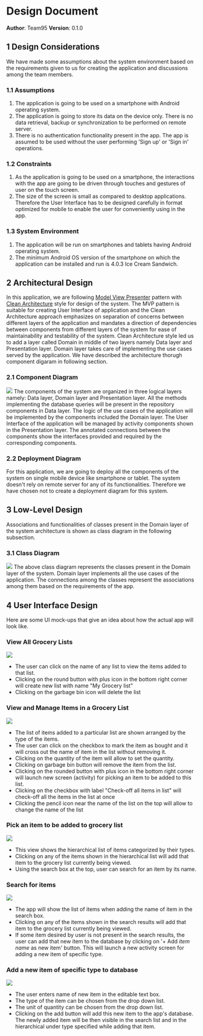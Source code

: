 # Design Document

**Author**: Team95
**Version**: 0.1.0

## 1 Design Considerations

We have made some assumptions about the system environment based on the requirements given to us for creating the application and discussions among the team members.

### 1.1 Assumptions

1. The application is going to be used on a smartphone with Android operating system.
2. The application is going to store its data on the device only. There is no data retrieval, backup or synchronization to be performed on remote server.
3. There is no authentication functionality present in the app. The app is assumed to be used without the user performing 'Sign up' or 'Sign in' operations.

### 1.2 Constraints

1. As the application is going to be used on a smartphone, the interactions with the app are going to be driven through touches and gestures of user on the touch screen.
2. The size of the screen is small as compared to desktop applications. Therefore the User Interface has to be designed carefully in format optimized for mobile to enable the user for conveniently using in the app. 

### 1.3 System Environment

1. The application will be run on smartphones and tablets having Android operating system.
2. The minimum Android OS version of the smartphone on which the application can be installed and run is 4.0.3 Ice Cream Sandwich. 

## 2 Architectural Design

In this application, we are following [Model View Presenter](https://en.wikipedia.org/wiki/Model%E2%80%93view%E2%80%93presenter "MVP explained on Wikipedia") pattern with [Clean Architecture](https://8thlight.com/blog/uncle-bob/2012/08/13/the-clean-architecture.html "Original article explaining Clean Architecture") style for design of the system. The MVP pattern is suitable for creating User Interface of application and the Clean Architecture approach emphasizes on separation of concerns between different layers of the application and mandates a direction of dependencies between components from different layers of the system for ease of maintainability and testability of the system. Clean Architecture style led us to add a layer called Domain in middle of two layers namely Data layer and Presentation layer. Domain layer takes care of implementing the use cases served by the application. We have described the architecture thorugh component digaram in following section. 

### 2.1 Component Diagram
![](ComponentDiagramForGLM.png)
The components of the system are organized in three logical layers namely: Data layer, Domain layer and Presentation layer. All the methods implementing the database queries will be present in the repository components in Data layer. The logic of the use cases of the application will be implemented by the components included the Domain layer. The User Interface of the application will be managed by activity components shown in the Presentation layer. The annotated connections between the components show the interfaces provided and required by the corresponding components.

### 2.2 Deployment Diagram

For this application, we are going to deploy all the components of the system on single mobile device like smartphone or tablet. The system doesn't rely on remote server for any of its functionalities. Therefore we have chosen not to create a deployment diagram for this system.

## 3 Low-Level Design

Associations and functionalities of classes present in the Domain layer of the system architecture is shown as class diagram in the following subsection. 

### 3.1 Class Diagram

![](design-team.png)
The above class diagram represents the classes present in the Domain layer of the system. Domain layer implements all the use cases of the application. The connections among the classes represent the associations among them based on the requirements of the app.

## 4 User Interface Design
Here are some UI mock-ups that give an idea about how the actual app will look like.  

### View All Grocery Lists
![](UIMocks/1-0_ViewAllGroceryLists.png)

* The user can click on the name of any list to view the items added to that list.  
* Clicking on the round button with plus icon in the bottom right corner will create new list with name "My Grocery list"  
* Clicking on the garbage bin icon will delete the list  

### View and Manage Items in a Grocery List
![](UIMocks/2-0_Viewgrocerylist.png)
* The list of items added to a particular list are shown arranged by the type of the items.   
* The user can click on the checkbox to mark the item as bought and it will cross out the name of item in the list without removing it.  
* Clicking on the quantity of the item will allow to set the quantity.  
* Clicking on garbage bin button will remove the item from the list.  
* Clicking on the rounded button with plus icon in the bottom right corner will launch new screen (activity) for picking an item to be added to this list.    
* Clicking on the checkbox with label "Check-off all items in list" will check-off all the items in the list at once  
* Clicking the pencil icon near the name of the list on the top will allow to change the name of the list  

### Pick an item to be added to grocery list
![](UIMocks/3-0_Pickanitem.png)

* This view shows the hierarchical list of items categorized by their types.  
* Clicking on any of the items shown in the hierarchical list will add that item to the grocery list currently being viewed.  
* Using the search box at the top, user can search for an item by its name.     

### Search for items  
![](UIMocks/4-0_Searchforitems.png)

* The app will show the list of items when adding the name of item in the search box.  
* Clicking on any of the items shown in the search results will add that item to the grocery list currently being viewed.
* If some item desired by user is not present in the search results, the user can add that new item to the database by clicking on '+ Add _item name_ as new item' button. This will launch a new activity screen for adding a new item of specific type.      

### Add a new item of specific type to database
![](UIMocks/5-0_Addnewitem.png)

* The user enters name of new item in the editable text box.  
* The type of the item can be chosen from the drop down list.    
* The unit of quantity can be chosen from the drop down list.  
* Clicking on the add button will add this new item to the app's database. The newly added item will be then visible in the search list and in the hierarchical under type specified while adding that item.  